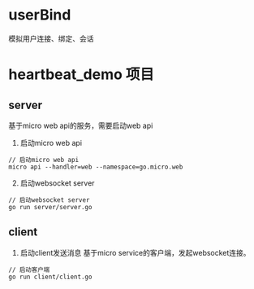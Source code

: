 # userBind
模拟用户连接、绑定、会话
# heartbeat_demo 项目
## server
基于micro web api的服务，需要启动web api
1. 启动micro web api
```
// 启动micro web api
micro api --handler=web --namespace=go.micro.web
```
2. 启动websocket server
```
// 启动websocket server
go run server/server.go
```
## client
1. 启动client发送消息
基于micro service的客户端，发起websocket连接。
```
// 启动客户端
go run client/client.go

```



